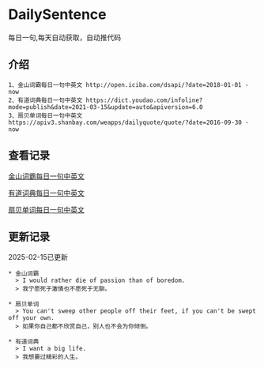 # DailySentence

每日一句,每天自动获取，自动推代码

## 介绍

```
1、金山词霸每日一句中英文 http://open.iciba.com/dsapi/?date=2018-01-01 - now
2、有道词典每日一句中英文 https://dict.youdao.com/infoline?mode=publish&date=2021-03-15&update=auto&apiversion=6.0
3、扇贝单词每日一句中英文 https://apiv3.shanbay.com/weapps/dailyquote/quote/?date=2016-09-30 - now
```

## 查看记录

[金山词霸每日一句中英文](./data/iciba/)

[有道词典每日一句中英文](./data/youdao/)

[扇贝单词每日一句中英文](./data/shanbay/)

## 更新记录
2025-02-15已更新 
```
* 金山词霸
  > I would rather die of passion than of boredom. 
  > 我宁愿死于激情也不愿死于无聊。

* 扇贝单词
  > You can't sweep other people off their feet, if you can't be swept off your own.
  > 如果你自己都不欣赏自己，别人也不会为你倾倒。

* 有道词典
  > I want a big life.
  > 我想要过精彩的人生。

```
